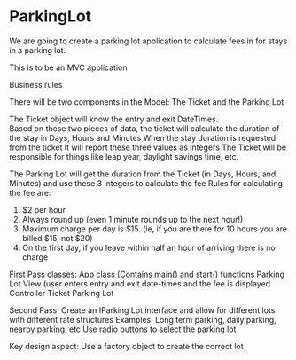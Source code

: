 # ParkingLot

We are going to create a parking lot application to calculate fees in for stays in a parking lot.

This is to be an MVC application

Business rules

There will be two components in the Model:  The Ticket and the Parking Lot

The Ticket object will know the entry and exit DateTimes.  
Based on these two pieces of data, the ticket will calculate the duration of the stay in Days, Hours and Minutes
When the stay duration is requested from the ticket it will report these three values as integers
The Ticket will be responsible for things like leap year, daylight savings time, etc.

The Parking Lot will get the duration from the Ticket (in Days, Hours, and Minutes) and use these 3 integers to calculate the fee
Rules for calculating the fee are:
1.  $2 per hour
2.  Always round up (even 1 minute rounds up to the next hour!)
3.  Maximum charge per day is $15.  (ie, if you are there for 10 hours you are billed $15, not $20)
4.  On the first day, if you leave within half an hour of arriving there is no charge

First Pass classes:
App class (Contains main() and start() functions
Parking Lot View (user enters entry and exit date-times and the fee is displayed
Controller
Ticket
Parking Lot

Second Pass:
Create an IParking Lot interface and allow for different lots with different rate structures
Examples:  Long term parking, daily parking, nearby parking, etc
Use radio buttons to select the parking lot

Key design aspect:  Use a factory object to create the correct lot